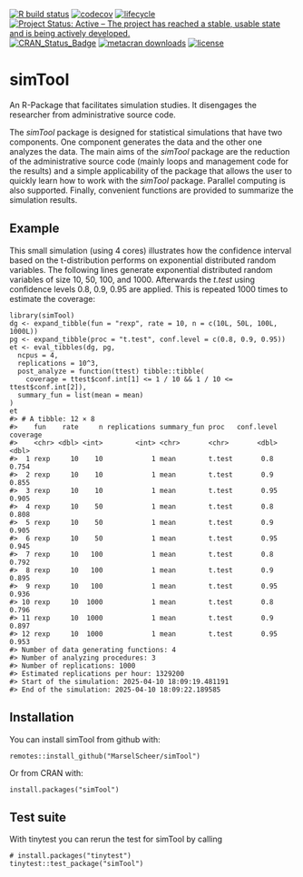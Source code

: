 <!-- README.md is generated from README.Rmd. Please edit that file -->

[![R build
status](https://github.com/MarselScheer/simTool/workflows/R-CMD-check/badge.svg)](https://github.com/MarselScheer/simTool/actions)
[![codecov](https://codecov.io/gh/MarselScheer/simTool/branch/development/graph/badge.svg?token=aCoLwwqLrB)](https://codecov.io/gh/MarselScheer/simTool)
[![lifecycle](https://img.shields.io/badge/lifecycle-stable-brightgreen.svg)](https://lifecycle.r-lib.org/articles/stages.html)
[![Project Status: Active – The project has reached a stable, usable
state and is being actively
developed.](https://www.repostatus.org/badges/latest/active.svg)](https://www.repostatus.org/#active)
[![CRAN\_Status\_Badge](https://www.r-pkg.org/badges/version/simTool)](https://cran.r-project.org/package=simTool)
[![metacran
downloads](https://cranlogs.r-pkg.org/badges/simTool)](https://cran.r-project.org/package=simTool)
[![license](https://img.shields.io/badge/license-GPL--3-blue.svg)](https://www.gnu.org/licenses/gpl-3.0.en.html)

# simTool

An R-Package that facilitates simulation studies. It disengages the
researcher from administrative source code.

The *simTool* package is designed for statistical simulations that have
two components. One component generates the data and the other one
analyzes the data. The main aims of the *simTool* package are the
reduction of the administrative source code (mainly loops and management
code for the results) and a simple applicability of the package that
allows the user to quickly learn how to work with the *simTool* package.
Parallel computing is also supported. Finally, convenient functions are
provided to summarize the simulation results.

## Example

This small simulation (using 4 cores) illustrates how the confidence
interval based on the t-distribution performs on exponential distributed
random variables. The following lines generate exponential distributed
random variables of size 10, 50, 100, and 1000. Afterwards the *t.test*
using confidence levels 0.8, 0.9, 0.95 are applied. This is repeated
1000 times to estimate the coverage:

    library(simTool)
    dg <- expand_tibble(fun = "rexp", rate = 10, n = c(10L, 50L, 100L, 1000L))
    pg <- expand_tibble(proc = "t.test", conf.level = c(0.8, 0.9, 0.95))
    et <- eval_tibbles(dg, pg, 
      ncpus = 4,
      replications = 10^3,
      post_analyze = function(ttest) tibble::tibble(
        coverage = ttest$conf.int[1] <= 1 / 10 && 1 / 10 <= ttest$conf.int[2]),
      summary_fun = list(mean = mean)
    )
    et
    #> # A tibble: 12 × 8
    #>    fun    rate     n replications summary_fun proc   conf.level coverage
    #>    <chr> <dbl> <int>        <int> <chr>       <chr>       <dbl>    <dbl>
    #>  1 rexp     10    10            1 mean        t.test       0.8     0.754
    #>  2 rexp     10    10            1 mean        t.test       0.9     0.855
    #>  3 rexp     10    10            1 mean        t.test       0.95    0.905
    #>  4 rexp     10    50            1 mean        t.test       0.8     0.808
    #>  5 rexp     10    50            1 mean        t.test       0.9     0.905
    #>  6 rexp     10    50            1 mean        t.test       0.95    0.945
    #>  7 rexp     10   100            1 mean        t.test       0.8     0.792
    #>  8 rexp     10   100            1 mean        t.test       0.9     0.895
    #>  9 rexp     10   100            1 mean        t.test       0.95    0.936
    #> 10 rexp     10  1000            1 mean        t.test       0.8     0.796
    #> 11 rexp     10  1000            1 mean        t.test       0.9     0.897
    #> 12 rexp     10  1000            1 mean        t.test       0.95    0.953
    #> Number of data generating functions: 4
    #> Number of analyzing procedures: 3
    #> Number of replications: 1000
    #> Estimated replications per hour: 1329200
    #> Start of the simulation: 2025-04-10 18:09:19.481191
    #> End of the simulation: 2025-04-10 18:09:22.189585

## Installation

You can install simTool from github with:

    remotes::install_github("MarselScheer/simTool")

Or from CRAN with:

    install.packages("simTool")

## Test suite

With tinytest you can rerun the test for simTool by calling

    # install.packages("tinytest")
    tinytest::test_package("simTool")
